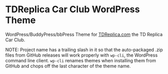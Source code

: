 # TDReplica Car Club WordPress Theme

WordPress/BuddyPress/bbPress Theme for [TDReplica.com](http://tdreplica.com) the TD Replica Car Club.

NOTE: Project name has a trailing slash in it so that the auto-packaged .zip files from GitHub releases will work properly with `wp-cli`, the WordPress command line client. `wp-cli` renames themes when installing them from GitHub and chops off the last character of the theme name.
